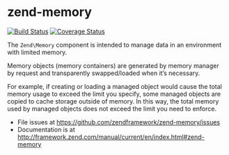 # zend-memory

[![Build Status](https://secure.travis-ci.org/zendframework/zend-memory.svg?branch=master)](https://secure.travis-ci.org/zendframework/zend-memory)
[![Coverage Status](https://coveralls.io/repos/zendframework/zend-memory/badge.svg?branch=master)](https://coveralls.io/r/zendframework/zend-memory?branch=master)

The `Zend\Memory` component is intended to manage data in an environment with
limited memory.

Memory objects (memory containers) are generated by memory manager by request
and transparently swapped/loaded when it’s necessary.

For example, if creating or loading a managed object would cause the total memory
usage to exceed the limit you specify, some managed objects are copied to cache
storage outside of memory. In this way, the total memory used by managed objects
does not exceed the limit you need to enforce.


- File issues at https://github.com/zendframework/zend-memory/issues
- Documentation is at http://framework.zend.com/manual/current/en/index.html#zend-memory
